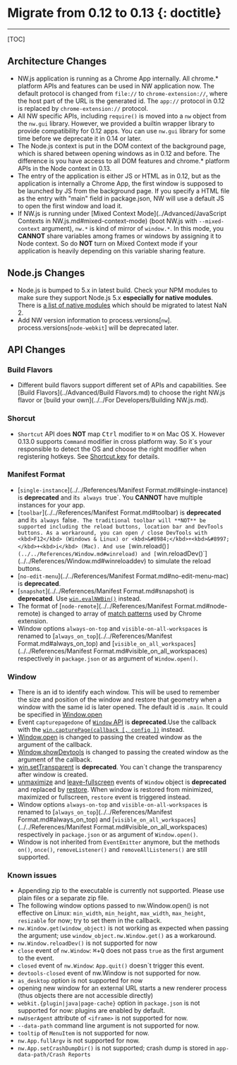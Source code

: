 # Migrate from 0.12 to 0.13 {: doctitle}
---

[TOC]

## Architecture Changes

+ NW.js application is running as a Chrome App internally. All chrome.* platform APIs and features can be used in NW application now. The default protocol is changed from `file://` to `chrome-extension://`, where the host part of the URL is the generated id. The `app://` protocol in 0.12 is replaced by `chrome-extension://` protocol.
+ All NW specific APIs, including `require()` is moved into a `nw` object from the `nw.gui` library. However, we provided a builtin wrapper library to provide compatibility for 0.12 apps. You can use `nw.gui` library for some time before we deprecate it in 0.14 or later.
+ The Node.js context is put in the DOM context of the background page, which is shared between opening windows as in 0.12 and before. The difference is you have access to all DOM features and chrome.* platform APIs in the Node context in 0.13.
+ The entry of the application is either JS or HTML as in 0.12, but as the application is internally a Chrome App, the first window is supposed to be launched by JS from the background page. If you specify a HTML file as the entry with "main" field in package.json, NW will use a default JS to open the first window and load it.
+ If NW.js is running under [Mixed Context Mode](../Advanced/JavaScript Contexts in NW.js.md#mixed-context-mode) (boot NW.js with `--mixed-context` argument), `nw.*` is kind of mirror of `window.*`. In this mode, you **CANNOT** share variables among frames or windows by assigning it to Node context. So do **NOT** turn on Mixed Context mode if your application is heavily depending on this variable sharing feature.

## Node.js Changes

+ Node.js is bumped to 5.x in latest build. Check your NPM modules to make sure they support Node.js 5.x **especially for native modules**. There is [a list of native modules](https://github.com/nodejs/node/issues/2798) which should be migrated to latest NaN 2.
+ Add NW version information to process.versions[`nw`]. process.versions[`node-webkit`] will be deprecated later.

## API Changes

### Build Flavors

+ Different build flavors support different set of APIs and capabilities. See [Build Flavors](../Advanced/Build Flavors.md) to choose the right NW.js flavor or [build your own](../../For Developers/Building NW.js.md).

### Shorcut

+ `Shortcut` API does **NOT** map <kbd>Ctrl</kbd> modifier to <kbd>&#8984;</kbd> on Mac OS X. However 0.13.0 supports `Command` modifier in cross platform way. So it`s your responsible to detect the OS and choose the right modifier when registering hotkeys. See [Shortcut.key](../../References/Shortcut.md#shortcutkey) for details.

### Manifest Format

+ [`single-instance`](../../References/Manifest Format.md#single-instance) is **deprecated** and it`s always `true`. You **CANNOT** have multiple instances for your app.
+ [`toolbar`](../../References/Manifest Format.md#toolbar) is **deprecated** and it`s always `false`. The traditional toolbar will **NOT** be supported including the reload buttons, location bar and DevTools buttons. As a workaround, you can open / close DevTools with <kbd>F12</kbd> (Windows & Linux) or <kbd>&#8984;</kbd>+<kbd>&#8997;</kbd>+<kbd>i</kbd> (Mac). And use [`win.reload()`](../../References/Window.md#winreload) and [`win.reloadDev()`](../../References/Window.md#winreloaddev) to simulate the reload buttons.
+ [`no-edit-menu`](../../References/Manifest Format.md#no-edit-menu-mac) is **deprecated**.
+ [`snapshot`](../../References/Manifest Format.md#snapshot) is **deprecated**. Use [`win.evalNWBin()`](../../References/Window.md#winevalnwbin) instead.
+ The format of [`node-remote`](../../References/Manifest Format.md#node-remote) is changed to array of [match patterns](https://developer.chrome.com/extensions/match_patterns) used by Chrome extension.
+ Window options `always-on-top` and `visible-on-all-workspaces` is renamed to [`always_on_top`](../../References/Manifest Format.md#always_on_top) and [`visible_on_all_workspaces`](../../References/Manifest Format.md#visible_on_all_workspaces) respectively in `package.json` or as argument of `Window.open()`.

### Window

+ There is an id to identify each window. This will be used to remember the size and position of the window and restore that geometry when a window with the same id is later opened. The default id is `.main`. It could be specified in [Window.open](../../References/Window.md#windowopenurl-options-callback)
+ Event `capturepagedone` of [`Window` API](../../References/Window.md#event-capturepagedone) is **deprecated**.Use the callback with the [`win.capturePage(callback [, config ])`](../../References/Window.md#wincapturepagecallback--config-) instead.
+ [Window.open](../../References/Window.md#windowopenurl-options-callback) is changed to passing the created window as the argument of the callback.
+ [Window.showDevtools](../../References/Window.md#winshowdevtoolsiframe-headless-callback) is changed to passing the created window as the argument of the callback.
+ [win.setTransparent](../../References/Window.md#winsettransparent) is **deprecated**. You can`t change the transparency after window is created.
+ [unmaximize](../../References/Window.md#event-unmaximize) and [leave-fullscreen](../../References/Window.md#event-leave-fullscreen) events of `Window` object is **deprecated** and replaced by [restore](../../References/Window.md#event-restore). When window is restored from minimized, maximized or fullscreen, `restore` event is triggered instead.
+ Window options `always-on-top` and `visible-on-all-workspaces` is renamed to [`always_on_top`](../../References/Manifest Format.md#always_on_top) and [`visible_on_all_workspaces`](../../References/Manifest Format.md#visible_on_all_workspaces) respectively in `package.json` or as argument of `Window.open()`.
+ Window is not inherited from `EventEmitter` anymore, but the methods `on()`, `once()`, `removeListener()` and `removeAllListeners()` are still supported.

### Known issues

+ Appending zip to the executable is currently not supported. Please use plain files or a separate zip file.
+ The following window options passed to nw.Window.open() is not effective on Linux: `min_width`, `min_height`, `max_width`, `max_height`, `resizable` for now; try to set them in the callback.
+ `nw.Window.get(window_object)` is not working as expected when passing the argument; use `window_object.nw.Window.get()` as a workaround.
+ `nw.Window.reloadDev()` is not supported for now
+ `close` event of `nw.Window`: <kbd>&#8984;</kbd>+<kbd>Q</kbd> does not pass `true` as the first argument to the event.
+ `closed` event of `nw.Window`: `App.quit()` doesn`t trigger this event.
+ `devtools-closed` event of nw.Window is not supported for now.
+ `as_desktop` option is not supported for now
+ opening new window for an external URL starts a new renderer process (thus objects there are not accessible directly)
+ `webkit.{plugin|java|page-cache}` option in `package.json` is not supported for now: plugins are enabled by default.
+ `nwUserAgent` attribute of `<iframe>` is not supported for now.
+ `--data-path` command line argument is not supported for now.
+ `tooltip` of `MenuItem` is not supported for now.
+ `nw.App.fullArgv` is not supported for now.
+ `nw.App.setCrashDumpDir()` is not supported; crash dump is stored in `app-data-path/Crash Reports`
